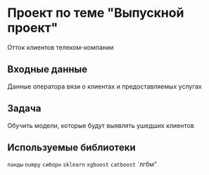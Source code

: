# Проект по теме "Выпускной проект"
Отток клиентов телеком-компании

## Входные данные
Данные оператора вязи о клиентах и предоставляемых услугах 

## Задача
Обучить модели, которые будут выявлять ушедших клиентов

## Используемые библиотеки
`панды` `numpy` `сиборн` `sklearn` `xgboost` `catboost` `лгбм"      
